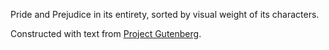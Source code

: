 Pride and Prejudice in its entirety, sorted by visual weight of its characters.

Constructed with text from [Project Gutenberg](https://www.gutenberg.org/ebooks/1342).
